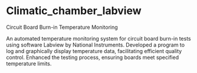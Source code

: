 # Climatic_chamber_labview
Circuit Board Burn-in Temperature Monitoring

An automated temperature monitoring system for circuit board burn-in tests using software Labview by National Instruments. Developed a program to log and graphically display temperature data, facilitating efficient quality control. Enhanced the testing process, ensuring boards meet specified temperature limits.
